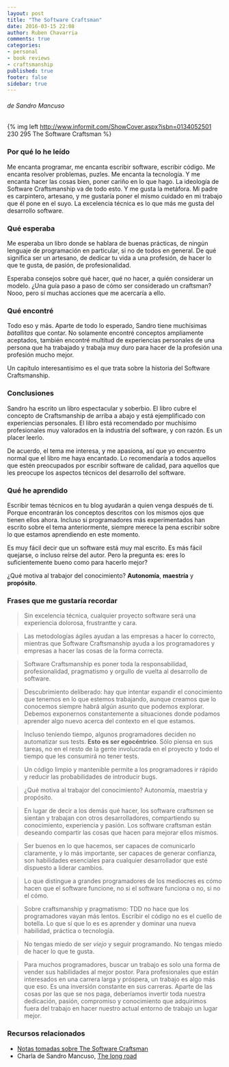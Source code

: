```yaml
---
layout: post
title: "The Software Craftsman"
date: 2016-03-15 22:08
author: Ruben Chavarria
comments: true
categories: 
- personal
- book reviews
- craftsmanship
published: true
footer: false
sidebar: true
---
```


###### de Sandro Mancuso

{% img left http://www.informit.com/ShowCover.aspx?isbn=0134052501 230 295 The Software Craftsman %}

### Por qué lo he leído

Me encanta programar, me encanta escribir software, escribir código. Me encanta
resolver problemas, puzles. Me encanta la tecnología. Y me encanta hacer las
cosas bien, poner cariño en lo que hago. La ideología de Software Craftsmanship
va de todo esto. Y me gusta la metáfora. Mi padre es carpintero, artesano, y me
gustaría poner el mismo cuidado en mi trabajo que él pone en el suyo. La
excelencia técnica es lo que más me gusta del desarrollo software.

<!-- more -->

### Qué esperaba

Me esperaba un libro donde se hablara de buenas prácticas, de ningún lenguaje
de programación en particular, si no de todos en general. De qué significa ser
un artesano, de dedicar tu vida a una profesión, de hacer lo que te gusta, de
pasión, de profesionalidad.

Esperaba consejos sobre qué hacer, qué no hacer, a quién considerar un modelo.
¿Una guía paso a paso de cómo ser considerado un craftsman? Nooo, pero sí
muchas acciones que me acercaría a ello.

### Qué encontré

Todo eso y más. Aparte de todo lo esperado, Sandro tiene muchísimas
*batallitas* que contar. No solamente encontré conceptos ampliamente aceptados,
también encontré multitud de experiencias personales de una persona que ha
trabajado y trabaja muy duro para hacer de la profesión una profesión mucho
mejor.

Un capítulo interesantísimo es el que trata sobre la historia del Software
Craftsmanship.

### Conclusiones

Sandro ha escrito un libro espectacular y soberbio. El libro cubre el concepto
de Craftsmanship de arriba a abajo y está ejemplificado con experiencias
personales. El libro está recomendado por muchísimo profesionales muy valorados
en la industria del software, y con razón. Es un placer leerlo. 

De acuerdo, el tema me interesa, y me apasiona, así que yo encuentro normal que
el libro me haya encantado. Lo recomendaría a todos aquellos que estén
preocupados por escribir software de calidad, para aquellos que les preocupe
los aspectos técnicos del desarrollo del software.

### Qué he aprendido

Escribir temas técnicos en tu blog ayudarán a quien venga después de ti. Porque
encontrarán los conceptos descritos con los mismos ojos que tienen ellos ahora.
Incluso si programadores más experimentados han escrito sobre el tema
anteriormente, siempre merece la pena escribir sobre lo que estamos aprendiendo
en este momento.

Es muy fácil decir que un software está muy mal escrito. Es más fácil quejarse,
o incluso reírse del autor. Pero la pregunta es: eres lo suficientemente bueno
como para hacerlo mejor?

¿Qué motiva al trabajor del conocimiento? **Autonomía**, **maestría** y
**propósito**.

### Frases que me gustaría recordar

> Sin excelencia técnica, cualquier proyecto software será una experiencia
> dolorosa, frustrantte y cara.

<!-- -->

> Las metodologías ágiles ayudan a las empresas a hacer lo correcto, mientras
> que Software Craftsmanship ayuda a los programadores y empresas a hacer las
> cosas de la forma correcta.

<!-- -->

> Software Craftsmanship es poner toda la responsabilidad, profesionalidad,
> pragmatismo y orgullo de vuelta al desarrollo de software.

<!-- -->

> Descubrimiento deliberado: hay que intentar expandir el conocimiento que
> tenemos en lo que estemos trabajando, aunque creamos que lo conocemos siempre
> habrá algún asunto que podemos explorar. Debemos exponernos constantemente a
> situaciones donde podamos aprender algo nuevo acerca del contexto en el que
> estamos.

<!-- -->

> Incluso teniendo tiempo, algunos programadores deciden no automatizar sus
> tests. **Esto es ser egocéntrico**. Sólo piensa en sus tareas, no en el resto
> de la gente involucrada en el proyecto y todo el tiempo que les consumirá no
> tener tests.

<!-- -->

> Un código limpio y mantenible permite a los programadores ir rápido y reducir
> las probabilidades de introducir bugs.

<!-- -->

> ¿Qué motiva al trabajor del conocimiento? Autonomía, maestría y propósito.

<!-- -->

> En lugar de decir a los demás qué hacer, los software craftsmen se sientan y
> trabajan con otros desarrolladores, compartiendo su conocimiento, experiencia
> y pasión. Los software craftsman están deseando compartir las cosas que hacen
> para mejorar ellos mismos.

<!-- -->

> Ser buenos en lo que hacemos, ser capaces de comunicarlo claramente, y lo más
> importante, ser capaces de generar confianza, son habilidades esenciales para
> cualquier desarrollador que esté dispuesto a liderar cambios.

<!-- -->

> Lo que distingue a grandes programadores de los mediocres es cómo hacen que
> el software funcione, no si el software funciona o no, si no el cómo.

<!-- -->

> Sobre craftsmanship y pragmatismo: TDD no hace que los programadores vayan
> más lentos. Escribir el código no es el cuello de botella. Lo que sí que lo
> es es aprender y dominar una nueva habilidad, práctica o tecnología.

<!-- -->

> No tengas miedo de ser *viejo* y seguir programando. No tengas miedo de hacer
> lo que te gusta.

<!-- -->

> Para muchos programadores, buscar un trabajo es solo una forma de vender sus
> habilidades al mejor postor. Para profesionales que están interesados en una
> carrera larga y próspera, un trabajo es algo más que eso. Es una inversión
> constante en sus carreras. Aparte de las cosas por las que se nos paga,
> deberíamos invertir toda nuestra dedicación, pasión, compromiso y
> conocimiento que adquirimos fuera del trabajo en hacer nuestro actual entorno
> de trabajo un lugar mejor.

<!-- -->

### Recursos relacionados

- [Notas tomadas sobre The Software Craftsman]
- Charla de Sandro Mancuso, [The long road]

[Notas tomadas sobre The Software Craftsman]: https://github.com/rchavarria/blog-post-incubator/blob/master/published-book-notes/the-software-craftsman-by-sandro-mancuso.markdown
[The long road]: https://vimeo.com/167722761


